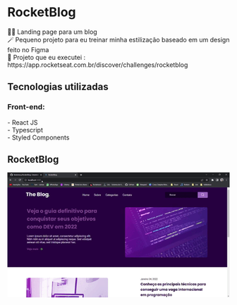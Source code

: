 <h1>RocketBlog</h1>
👨‍💻 Landing page para um blog<br>
🪄 Pequeno projeto para eu treinar minha estilização baseado em um design feito no Figma<br>
🔗 Projeto que eu executei : https://app.rocketseat.com.br/discover/challenges/rocketblog


<h2>Tecnologias utilizadas</h2>
    <h3>Front-end:</h3>
    - React JS <br>
    - Typescript <br>
    - Styled Components <br>
    
<h2>RocketBlog</h2>  
<img src ="for_readme/blog.gif">


